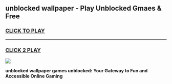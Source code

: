 
## unblocked wallpaper - Play Unblocked Gmaes & Free
<h3>
<a href="https://news.freeplayer.one?title=unblocked_wallpaper&ref=23F">CLICK TO PLAY</a></h3>
<hr>

<h3>
<a href="https://news.freeplayer.one?title=unblocked_wallpaper&ref=23F">CLICK 2 PLAY</a>
  
</h3>

<a href="https://news.freeplayer.one?title=unblocked_wallpaper&ref=23F/"><img src="https://clearcache.store/games.png"></a>


**unblocked wallpaper games unblocked: Your Gateway to Fun and Accessible Online Gaming**
